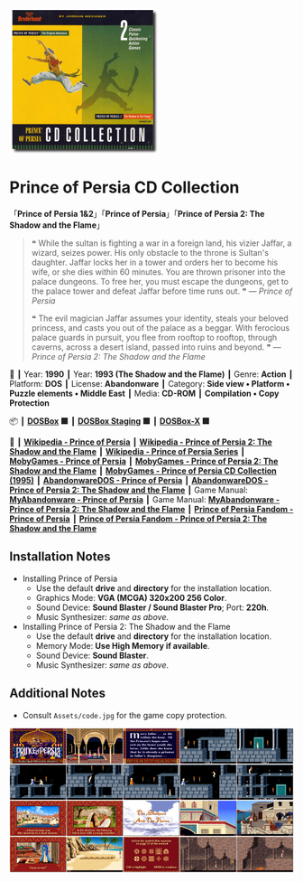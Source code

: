 ![](Thumbnail.png 'application-thumbnail')

# Prince of Persia CD Collection

「**Prince of Persia 1&2**」「**Prince of Persia**」「**Prince of Persia 2: The Shadow and the Flame**」

> ❝ While the sultan is fighting a war in a foreign land, his vizier Jaffar, a wizard, seizes power. His only obstacle to the throne is Sultan's daughter. Jaffar locks her in a tower and orders her to become his wife, or she dies within 60 minutes. You are thrown prisoner into the palace dungeons. To free her, you must escape the dungeons, get to the palace tower and defeat Jaffar before time runs out. ❞ — *Prince of Persia*
>
> ❝ The evil magician Jaffar assumes your identity, steals your beloved princess, and casts you out of the palace as a beggar. With ferocious palace guards in pursuit, you flee from rooftop to rooftop, through caverns, across a desert island, passed into ruins and beyond. ❞ — *Prince of Persia 2: The Shadow and the Flame*
>

📌 ┃ Year: **1990** ┃ Year: **1993 (The Shadow and the Flame)** ┃ Genre: **Action** ┃ Platform: **DOS** ┃ License: **Abandonware** ┃ Category: **Side view • Platform • Puzzle elements • Middle East** ┃ Media: **CD-ROM** ┃ **Compilation • Copy Protection** 

📦 ┃ **[DOSBox](https://www.dosbox.com/) 🟩** ┃ **[DOSBox Staging](https://dosbox-staging.github.io/) 🟩** ┃ **[DOSBox-X](https://dosbox-x.com/) 🟩** 

📎 ┃ **[Wikipedia - Prince of Persia](https://en.wikipedia.org/wiki/Prince_of_Persia_(1989_video_game))** ┃ **[Wikipedia - Prince of Persia 2: The Shadow and the Flame](https://en.wikipedia.org/wiki/Prince_of_Persia_2:_The_Shadow_and_the_Flame)** ┃ **[Wikipedia - Prince of Persia Series](https://en.wikipedia.org/wiki/Prince_of_Persia)** ┃ **[MobyGames - Prince of Persia](https://www.mobygames.com/game/196/prince-of-persia/)** ┃ **[MobyGames - Prince of Persia 2: The Shadow and the Flame](https://www.mobygames.com/game/78/prince-of-persia-2-the-shadow-the-flame/)** ┃ **[MobyGames - Prince of Persia CD Collection (1995)](https://www.mobygames.com/game/16597/prince-of-persia-cd-collection/)** ┃ **[AbandonwareDOS - Prince of Persia](https://www.abandonwaredos.com/abandonware-game.php?abandonware=Prince+of+Persia&gid=551)** ┃ **[AbandonwareDOS - Prince of Persia 2: The Shadow and the Flame](https://www.abandonwaredos.com/abandonware-game.php?abandonware=Prince+of+Persia+2%3A+The+Shadow+and+the+Flame&gid=1156)** ┃ Game Manual: **[MyAbandonware - Prince of Persia](https://www.myabandonware.com/game/prince-of-persia-pd)** ┃ Game Manual: **[MyAbandonware - Prince of Persia 2: The Shadow and the Flame](https://www.myabandonware.com/game/prince-of-persia-2-the-shadow-the-flame-29j)** ┃ **[Prince of Persia Fandom - Prince of Persia](https://princeofpersia.fandom.com/wiki/Prince_of_Persia_(1989))** ┃ **[Prince of Persia Fandom - Prince of Persia 2: The Shadow and the Flame](https://princeofpersia.fandom.com/wiki/Prince_of_Persia_2:_The_Shadow_and_the_Flame)** 

## Installation Notes
- Installing Prince of Persia
  - Use the default **drive** and **directory** for the installation location.
  - Graphics Mode: **VGA (MCGA) 320x200 256 Color**.
  - Sound Device: **Sound Blaster / Sound Blaster Pro**; Port: **220h**.
  - Music Synthesizer: *same as above*.
- Installing Prince of Persia 2: The Shadow and the Flame
  - Use the default **drive** and **directory** for the installation location.
  - Memory Mode: **Use High Memory if available**.
  - Sound Device: **Sound Blaster**.
  - Music Synthesizer: *same as above*.

## Additional Notes
- Consult `Assets/code.jpg` for the game copy protection.

![](Montage.png 'Prince of Persia CD Collection')

